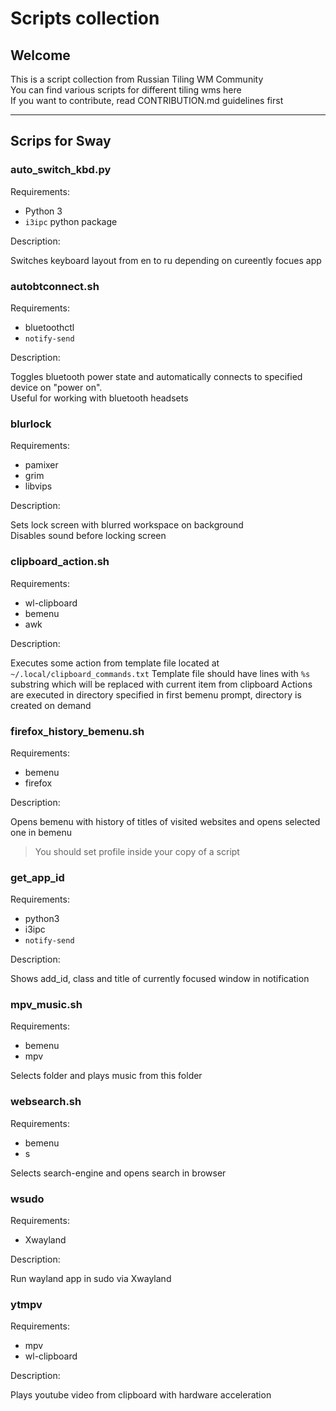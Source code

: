 # Scripts collection

## Welcome

This is a script collection from Russian Tiling WM Community  
You can find various scripts for different tiling wms here  
If you want to contribute, read CONTRIBUTION.md guidelines first

---

## Scrips for Sway

### auto_switch_kbd.py

Requirements:

* Python 3
* `i3ipc` python package

Description:

Switches keyboard layout from en to ru depending on cureently focues app

### autobtconnect.sh

Requirements:

* bluetoothctl
* `notify-send`

Description:

Toggles bluetooth power state and automatically connects to specified device on "power on".  
Useful for working with bluetooth headsets

### blurlock

Requirements:

* pamixer
* grim
* libvips

Description:

Sets lock screen with blurred workspace on background  
Disables sound before locking screen

### clipboard_action.sh

Requirements:

* wl-clipboard
* bemenu
* awk

Description:

Executes some action from template file located at `~/.local/clipboard_commands.txt`
Template file should have lines with `%s` substring which will be replaced with current item from clipboard
Actions are executed in directory specified in first bemenu prompt, directory is created on demand

### firefox_history_bemenu.sh

Requirements:

* bemenu
* firefox

Description:

Opens bemenu with history of titles of visited websites and opens selected one in bemenu
> You should set profile inside your copy of a script

### get_app_id

Requirements:

* python3
* i3ipc
* `notify-send`

Description:

Shows add_id, class and title of currently focused window in notification

### mpv_music.sh

Requirements:

* bemenu
* mpv

Selects folder and plays music from this folder

### websearch.sh

Requirements:

* bemenu
* s

Selects search-engine and opens search in browser

### wsudo

Requirements:

* Xwayland

Description:

Run wayland app in sudo via Xwayland

### ytmpv

Requirements:

* mpv
* wl-clipboard

Description:

Plays youtube video from clipboard with hardware acceleration
